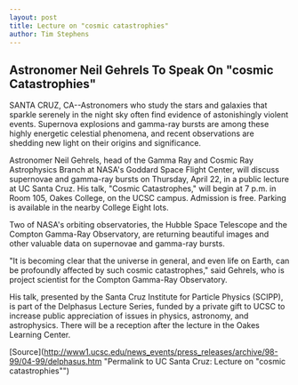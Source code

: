 ```yaml
---
layout: post
title: Lecture on "cosmic catastrophies"
author: Tim Stephens
---
```


## Astronomer Neil Gehrels To Speak On "cosmic Catastrophies"

SANTA CRUZ, CA--Astronomers who study the stars and galaxies that sparkle serenely in the night sky often find evidence of astonishingly violent events. Supernova explosions and gamma-ray bursts are among these highly energetic celestial phenomena, and recent observations are shedding new light on their origins and significance.

Astronomer Neil Gehrels, head of the Gamma Ray and Cosmic Ray Astrophysics Branch at NASA's Goddard Space Flight Center, will discuss supernovae and gamma-ray bursts on Thursday, April 22, in a public lecture at UC Santa Cruz. His talk, "Cosmic Catastrophes," will begin at 7 p.m. in Room 105, Oakes College, on the UCSC campus. Admission is free. Parking is available in the nearby College Eight lots.

Two of NASA's orbiting observatories, the Hubble Space Telescope and the Compton Gamma-Ray Observatory, are returning beautiful images and other valuable data on supernovae and gamma-ray bursts.

"It is becoming clear that the universe in general, and even life on Earth, can be profoundly affected by such cosmic catastrophes," said Gehrels, who is project scientist for the Compton Gamma-Ray Observatory.

His talk, presented by the Santa Cruz Institute for Particle Physics (SCIPP), is part of the Delphasus Lecture Series, funded by a private gift to UCSC to increase public appreciation of issues in physics, astronomy, and astrophysics. There will be a reception after the lecture in the Oakes Learning Center.

[Source](http://www1.ucsc.edu/news_events/press_releases/archive/98-99/04-99/delphasus.htm "Permalink to UC Santa Cruz: Lecture on "cosmic catastrophies"")